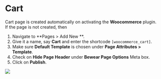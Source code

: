 # Cart

Cart page is created automatically on activating the **Woocommerce** plugin. If the page is not created, then

1. Navigate to **Pages > Add New **.
2. Give it a name, say **Cart** and enter the shortcode `[woocommerce_cart]`.
3. Make sure **Default Template** is chosen under **Page Attributes > Template**.
4. Check on **Hide Page Header** under **Bewear Page Options** Meta box.
5. Click on **Publish**.

![](http://transvelo.github.io/docs/bewear/images/page-cart.png)
